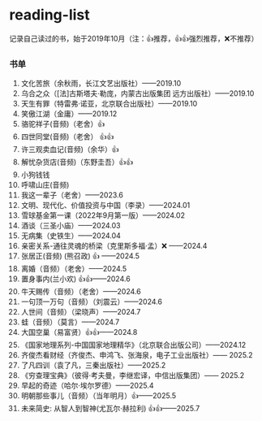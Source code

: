 # reading-list
记录自己读过的书，始于2019年10月（注：👍推荐，👍👍强烈推荐，❌不推荐）

### 书单
1. 文化苦旅（余秋雨，长江文艺出版社）——2019.10
2. 乌合之众（[法]古斯塔夫·勒庞，内蒙古出版集团 远方出版社）——2019.10
3. 天生有罪（特雷弗·诺亚，北京联合出版社）——2019.10
4. 笑傲江湖（金庸）——2019.12
5. 骆驼祥子(音频)（老舍）👍
6. 四世同堂(音频)（老舍） 👍👍 
7. 许三观卖血记(音频)（余华）👍
8. 解忧杂货店(音频)（东野圭吾）👍👍
9. 小狗钱钱
10. 呼啸山庄(音频)
11. 我这一辈子（老舍）——2023.6
12. 文明、现代化、价值投资与中国（李录）——2024.01
13. 雪球基金第一课（2022年9月第一版）——2024.02
14. 酒谈（三圣小庙）——2024.03
15. 无病集（史铁生）——2024.04
16. 亲密关系-通往灵魂的桥梁（克里斯多福·孟）❌ ——2024.4
17. 张居正(音频) (熊召政) 👍 ——2024.5
18. 离婚（音频）（老舍）——2024.5
19. 置身事内(兰小欢) 👍👍——2024.6
20. 牛天赐传（音频）（老舍）——2024.6
21. 一句顶一万句（音频）（刘震云）——2024.6
22. 人世间（音频）（梁晓声）——2024.7
23. 蛙（音频）（莫言）——2024.7
24. 大国空巢（易富贤）👍👍——2024.8
25. 《国家地理系列-中国国家地理精华》（北京联合出版公司）——2024.12
26. 齐俊杰看财经（齐俊杰、申鸿飞、张海泉，电子工业出版社）—— 2025.2
27. 了凡四训（袁了凡，三秦出版社）——2025.2
28. 《穷查理宝典》（彼得·考夫曼，李继宏译，中信出版集团）—— 2025.2
29. 早起的奇迹（哈尔·埃尔罗德）——2025.4
30. 明朝那些事儿（音频）（当年明月）👍——2025.5
31. 未来简史: 从智人到智神(尤瓦尔·赫拉利) 👍👍——2025.7
